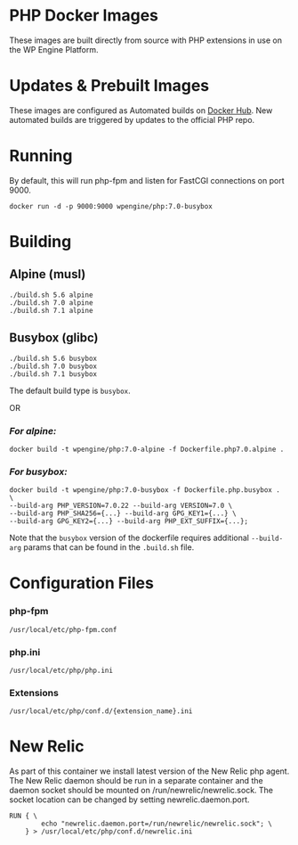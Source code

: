 # PHP Docker Images

These images are built directly from source with PHP extensions in use on the WP Engine Platform.

# Updates & Prebuilt Images

These images are configured as Automated builds on [Docker Hub](https://hub.docker.com/r/wpengine/php/).  New automated builds are triggered by updates to the official PHP repo.

# Running

By default, this will run php-fpm and listen for FastCGI connections on port 9000.

    docker run -d -p 9000:9000 wpengine/php:7.0-busybox

# Building

## Alpine (musl)
    ./build.sh 5.6 alpine
    ./build.sh 7.0 alpine
    ./build.sh 7.1 alpine
## Busybox (glibc)
    ./build.sh 5.6 busybox
    ./build.sh 7.0 busybox
    ./build.sh 7.1 busybox

The default build type is `busybox`.

OR 

### _For alpine:_

    docker build -t wpengine/php:7.0-alpine -f Dockerfile.php7.0.alpine .

### _For busybox:_

    docker build -t wpengine/php:7.0-busybox -f Dockerfile.php.busybox .  \
    --build-arg PHP_VERSION=7.0.22 --build-arg VERSION=7.0 \
    --build-arg PHP_SHA256={...} --build-arg GPG_KEY1={...} \
    --build-arg GPG_KEY2={...} --build-arg PHP_EXT_SUFFIX={...};

Note that the `busybox` version of the dockerfile requires additional `--build-arg` params that can be found in the `.build.sh` file. 

# Configuration Files

### php-fpm
```
/usr/local/etc/php-fpm.conf
```
### php.ini
```
/usr/local/etc/php/php.ini
```
### Extensions
```
/usr/local/etc/php/conf.d/{extension_name}.ini
```

# New Relic

As part of this container we install latest version of the New Relic php agent. The New Relic daemon should be run in a separate container and the daemon socket should be mounted on /run/newrelic/newrelic.sock.  The socket location can be changed by setting newrelic.daemon.port.

```
RUN { \
		echo "newrelic.daemon.port=/run/newrelic/newrelic.sock"; \
	} > /usr/local/etc/php/conf.d/newrelic.ini
```

